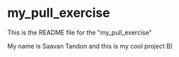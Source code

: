 # my_pull_exercise

This is the README file for the "my_pull_exercise"

My name is Saavan Tandon and this is my cool project B) 
